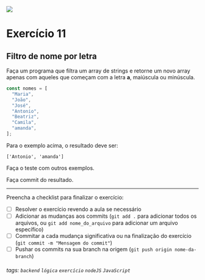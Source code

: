 ![](https://i.imgur.com/xG74tOh.png)

# Exercício 11

## Filtro de nome por letra

Faça um programa que filtra um array de strings e retorne um novo array apenas com aqueles que começam com a letra **a**, maiúscula ou minúscula.

```javascript
const nomes = [
  "Maria",
  "João",
  "José",
  "Antonio",
  "Beatriz",
  "Camila",
  "amanda",
];
```

Para o exemplo acima, o resultado deve ser:

```
['Antonio', 'amanda']
```

Faça o teste com outros exemplos.

Faça commit do resultado.

---

Preencha a checklist para finalizar o exercício:

- [ ] Resolver o exercício revendo a aula se necessário
- [ ] Adicionar as mudanças aos commits (`git add .` para adicionar todos os arquivos, ou `git add nome_do_arquivo` para adicionar um arquivo específico)
- [ ] Commitar a cada mudança significativa ou na finalização do exercício (`git commit -m "Mensagem do commit"`)
- [ ] Pushar os commits na sua branch na origem (`git push origin nome-da-branch`)

###### tags: `backend` `lógica` `exercício` `nodeJS` `JavaScript`